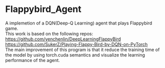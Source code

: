 # Flappybird_Agent
A implemetion of a DQN(Deep-Q Learning) agent that plays Flappybird game.<br>
This work is based on the following repos:<br>
https://github.com/yenchenlin/DeepLearningFlappyBird   <br>
https://github.com/SukerZ/Playing-Flappy-Bird-by-DQN-on-PyTorch  <br>
The main improvement of this program is that it reduce the training time of the model by using torch.cuda semantics and visualize the learning performance of the agent.
